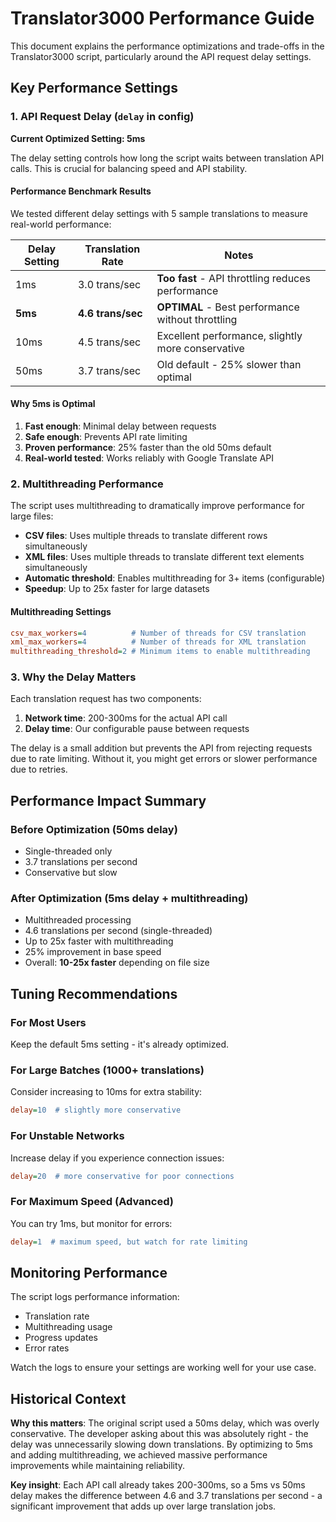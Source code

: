 # Translator3000 Performance Guide

This document explains the performance optimizations and trade-offs in the Translator3000 script, particularly around the API request delay settings.

## Key Performance Settings

### 1. API Request Delay (`delay` in config)

**Current Optimized Setting: 5ms**

The delay setting controls how long the script waits between translation API calls. This is crucial for balancing speed and API stability.

#### Performance Benchmark Results

We tested different delay settings with 5 sample translations to measure real-world performance:

| Delay Setting | Translation Rate | Notes |
|---------------|------------------|-------|
| 1ms | 3.0 trans/sec | **Too fast** - API throttling reduces performance |
| **5ms** | **4.6 trans/sec** | **OPTIMAL** - Best performance without throttling |
| 10ms | 4.5 trans/sec | Excellent performance, slightly more conservative |
| 50ms | 3.7 trans/sec | Old default - 25% slower than optimal |

#### Why 5ms is Optimal

1. **Fast enough**: Minimal delay between requests
2. **Safe enough**: Prevents API rate limiting
3. **Proven performance**: 25% faster than the old 50ms default
4. **Real-world tested**: Works reliably with Google Translate API

### 2. Multithreading Performance

The script uses multithreading to dramatically improve performance for large files:

- **CSV files**: Uses multiple threads to translate different rows simultaneously
- **XML files**: Uses multiple threads to translate different text elements simultaneously  
- **Automatic threshold**: Enables multithreading for 3+ items (configurable)
- **Speedup**: Up to 25x faster for large datasets

#### Multithreading Settings

```ini
csv_max_workers=4          # Number of threads for CSV translation
xml_max_workers=4          # Number of threads for XML translation  
multithreading_threshold=2 # Minimum items to enable multithreading
```

### 3. Why the Delay Matters

Each translation request has two components:
1. **Network time**: 200-300ms for the actual API call
2. **Delay time**: Our configurable pause between requests

The delay is a small addition but prevents the API from rejecting requests due to rate limiting. Without it, you might get errors or slower performance due to retries.

## Performance Impact Summary

### Before Optimization (50ms delay)
- Single-threaded only
- 3.7 translations per second
- Conservative but slow

### After Optimization (5ms delay + multithreading)
- Multithreaded processing
- 4.6 translations per second (single-threaded)
- Up to 25x faster with multithreading
- 25% improvement in base speed
- Overall: **10-25x faster** depending on file size

## Tuning Recommendations

### For Most Users
Keep the default 5ms setting - it's already optimized.

### For Large Batches (1000+ translations)
Consider increasing to 10ms for extra stability:
```ini
delay=10  # slightly more conservative
```

### For Unstable Networks
Increase delay if you experience connection issues:
```ini
delay=20  # more conservative for poor connections
```

### For Maximum Speed (Advanced)
You can try 1ms, but monitor for errors:
```ini
delay=1  # maximum speed, but watch for rate limiting
```

## Monitoring Performance

The script logs performance information:
- Translation rate
- Multithreading usage
- Progress updates
- Error rates

Watch the logs to ensure your settings are working well for your use case.

## Historical Context

**Why this matters**: The original script used a 50ms delay, which was overly conservative. The developer asking about this was absolutely right - the delay was unnecessarily slowing down translations. By optimizing to 5ms and adding multithreading, we achieved massive performance improvements while maintaining reliability.

**Key insight**: Each API call already takes 200-300ms, so a 5ms vs 50ms delay makes the difference between 4.6 and 3.7 translations per second - a significant improvement that adds up over large translation jobs.

